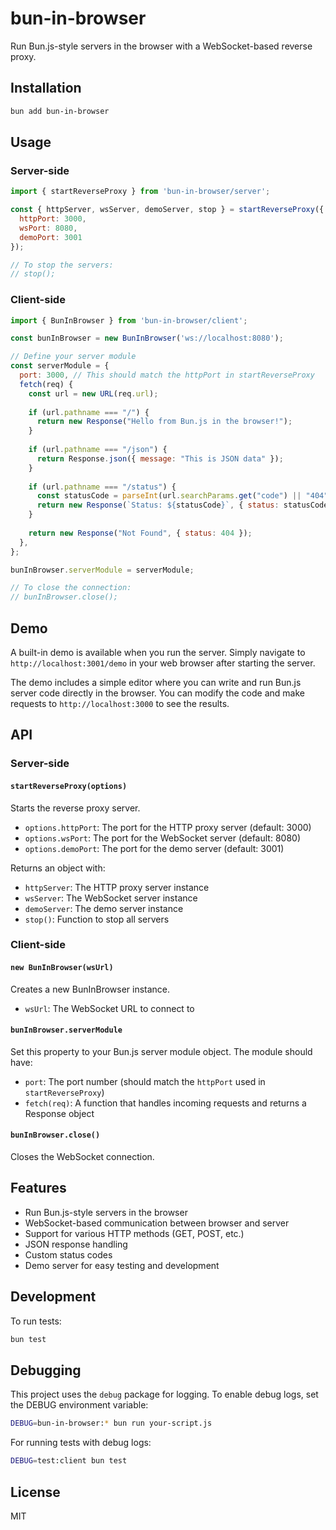 # bun-in-browser

Run Bun.js-style servers in the browser with a WebSocket-based reverse proxy.

## Installation

```bash
bun add bun-in-browser
```

## Usage

### Server-side

```javascript
import { startReverseProxy } from 'bun-in-browser/server';

const { httpServer, wsServer, demoServer, stop } = startReverseProxy({
  httpPort: 3000,
  wsPort: 8080,
  demoPort: 3001
});

// To stop the servers:
// stop();
```

### Client-side

```javascript
import { BunInBrowser } from 'bun-in-browser/client';

const bunInBrowser = new BunInBrowser('ws://localhost:8080');

// Define your server module
const serverModule = {
  port: 3000, // This should match the httpPort in startReverseProxy
  fetch(req) {
    const url = new URL(req.url);
    
    if (url.pathname === "/") {
      return new Response("Hello from Bun.js in the browser!");
    }
    
    if (url.pathname === "/json") {
      return Response.json({ message: "This is JSON data" });
    }
    
    if (url.pathname === "/status") {
      const statusCode = parseInt(url.searchParams.get("code") || "404");
      return new Response(`Status: ${statusCode}`, { status: statusCode });
    }
    
    return new Response("Not Found", { status: 404 });
  },
};

bunInBrowser.serverModule = serverModule;

// To close the connection:
// bunInBrowser.close();
```

## Demo

A built-in demo is available when you run the server. Simply navigate to `http://localhost:3001/demo` in your web browser after starting the server.

The demo includes a simple editor where you can write and run Bun.js server code directly in the browser. You can modify the code and make requests to `http://localhost:3000` to see the results.

## API

### Server-side

#### `startReverseProxy(options)`

Starts the reverse proxy server.

- `options.httpPort`: The port for the HTTP proxy server (default: 3000)
- `options.wsPort`: The port for the WebSocket server (default: 8080)
- `options.demoPort`: The port for the demo server (default: 3001)

Returns an object with:
- `httpServer`: The HTTP proxy server instance
- `wsServer`: The WebSocket server instance
- `demoServer`: The demo server instance
- `stop()`: Function to stop all servers

### Client-side

#### `new BunInBrowser(wsUrl)`

Creates a new BunInBrowser instance.

- `wsUrl`: The WebSocket URL to connect to

#### `bunInBrowser.serverModule`

Set this property to your Bun.js server module object. The module should have:
- `port`: The port number (should match the `httpPort` used in `startReverseProxy`)
- `fetch(req)`: A function that handles incoming requests and returns a Response object

#### `bunInBrowser.close()`

Closes the WebSocket connection.

## Features

- Run Bun.js-style servers in the browser
- WebSocket-based communication between browser and server
- Support for various HTTP methods (GET, POST, etc.)
- JSON response handling
- Custom status codes
- Demo server for easy testing and development

## Development

To run tests:

```bash
bun test
```

## Debugging

This project uses the `debug` package for logging. To enable debug logs, set the DEBUG environment variable:

```bash
DEBUG=bun-in-browser:* bun run your-script.js
```

For running tests with debug logs:

```bash
DEBUG=test:client bun test
```

## License

MIT